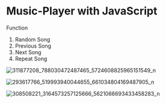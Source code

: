 # Music-Player with JavaScript

Function
1) Random Song
2) Previous Song
3) Next Song
4) Repeat Song

![311877208_788030472487465_5724608825965151549_n](https://user-images.githubusercontent.com/108941456/196001252-cf31b8af-13d6-4dd8-a0b8-3c44e60b9a4b.png)



![293617766_519993940044655_661034804169487905_n](https://user-images.githubusercontent.com/108941456/196001383-6549916a-7fd6-452a-839e-fcdd99be2809.png)


![308508221_3164573257125666_5621066693433458283_n](https://user-images.githubusercontent.com/108941456/196001256-1ddd6882-45a2-4144-be55-5b6e2ef66ce5.png)

